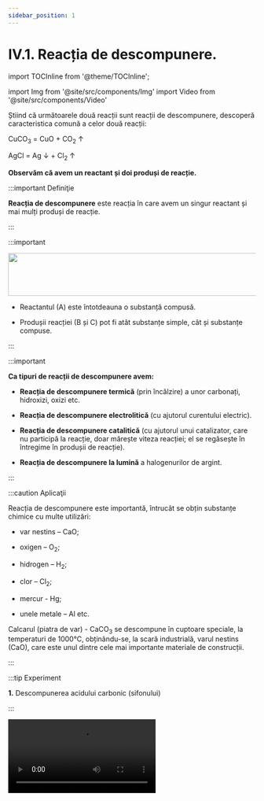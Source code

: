 ```yaml
---
sidebar_position: 1
---
```


# IV.1. Reacția de descompunere.

import TOCInline from '@theme/TOCInline';

<TOCInline toc={toc} />



import Img from '@site/src/components/Img'
import Video from '@site/src/components/Video'





Știind că următoarele două reacții sunt reacții de descompunere, descoperă caracteristica comună a celor două reacții:

CuCO<sub>3</sub>  =  CuO + CO<sub>2</sub> ↑

AgCl  =  Ag ↓ + Cl<sub>2</sub> ↑


**Observăm că avem un reactant și doi produși de reacție.**




:::important Definiţie

**Reacția de descompunere** este reacția în care avem un singur reactant și mai mulți produși de reacție. 



:::


:::important

<Img className="img-responsive4" src="chimie/clasa8/capitolul4/4_1_Poza0_SchemaReactieiDeDescompunere_vers2.jpg" lazy={false} width="1000" height="87" />

- Reactantul (A) este întotdeauna o substanță compusă.

- Produșii reacției (B și C) pot fi atât substanțe simple, cât și substanțe compuse.
 
:::



:::important

**Ca tipuri de reacții de descompunere avem:**

- **Reacția de descompunere termică** (prin încălzire) a unor carbonați, hidroxizi, oxizi etc.

- **Reacția de descompunere electrolitică** (cu ajutorul curentului electric).

- **Reacția de descompunere catalitică** (cu ajutorul unui catalizator, care nu participă la reacție, doar mărește viteza reacției; el se regăsește în întregime în produșii de reacție).

- **Reacția de descompunere la lumină** a halogenurilor de argint.
 

:::




:::caution Aplicaţii

Reacția de descompunere este importantă, întrucât se obțin substanțe chimice cu multe utilizări: 

- var nestins – CaO;

- oxigen – O<sub>2</sub>;

- hidrogen – H<sub>2</sub>;

- clor – Cl<sub>2</sub>;

- mercur - Hg;

- unele metale – Al etc.


Calcarul (piatra de var) - CaCO<sub>3</sub> se descompune în cuptoare speciale, la temperaturi de 1000°C, obținându-se, la scară industrială, varul nestins (CaO), care este unul dintre cele mai importante materiale de construcții.

:::





:::tip Experiment

**1.** Descompunerea acidului carbonic (sifonului) 

:::

<Video src="https://www.youtube.com/embed/gVK015anIXw" />


**Materiale necesare:** apă carbogazoasă (sifon), hârtie de turnesol (de pH), paste.


**Descrierea experimentului:** 

- Desfă dopul unei sticle de 0,5 L și introdu în apa carbogazoasă o hârtie de turnesol și câteva paste (preferabil mai ușoare și 3-4 bucăți). 

- Ce observi ?


:::note Observaţie

Apa carbogazoasă înroșește hârtia de turnesol, iar pastele sunt antrenate într-o mișcare continuă în apă.

:::



**Concluzia experimentului:**

Apa carbogazoasă (sifonul) este acid carbonic și de aceea înroșește hârtia de turnesol.

Acidul carbonic se descompune în apă și dioxid de carbon.
  
Această reacție este reversibilă (poate avea loc în ambele sensuri).

<Img className="img-responsive4" src="chimie/clasa8/capitolul4/4_1_Poza1_Experimentul1_vers2.jpg" width="1000" height="68" />


<br></br>
<br></br>


<br></br>


